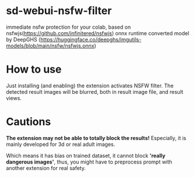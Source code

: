 # sd-webui-nsfw-filter
immediate nsfw protection for your colab, based on nsfwjs(https://github.com/infinitered/nsfwjs)
onnx runtime converted model by DeepGHS (https://huggingface.co/deepghs/imgutils-models/blob/main/nsfw/nsfwjs.onnx)

# How to use
Just installing (and enabling) the extension activates NSFW filter.
The detected result images will be blurred, both in result image file, and result views.

# Cautions
**The extension may not be able to totally block the results!**
Especially, it is mainly developed for 3d or real adult images.

Which means it has bias on trained dataset, it cannot block **'really dangerous images'**, thus, you might have to preprocess prompt with another extension for real safety.
